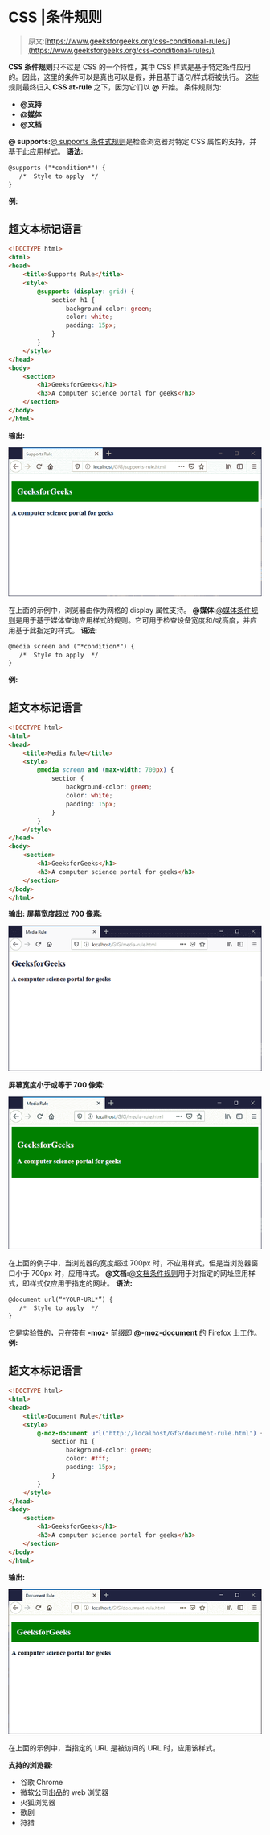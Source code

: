 # CSS |条件规则

> 原文:[https://www.geeksforgeeks.org/css-conditional-rules/](https://www.geeksforgeeks.org/css-conditional-rules/)

**CSS 条件规则**只不过是 CSS 的一个特性，其中 CSS 样式是基于特定条件应用的。因此，这里的条件可以是真也可以是假，并且基于语句/样式将被执行。
这些规则最终归入 **CSS at-rule** 之下，因为它们以 **@** 开始。
条件规则为:

*   **@支持**
*   **@媒体**
*   **@文档**

**@ supports:**[@ supports 条件式规则](https://www.geeksforgeeks.org/css-supports-rule/)是检查浏览器对特定 CSS 属性的支持，并基于此应用样式。
**语法:**

```html
@supports ("*condition*") {
   /*  Style to apply  */
}
```

**例:**

## 超文本标记语言

```html
<!DOCTYPE html>
<html>
<head>
    <title>Supports Rule</title>
    <style>       
        @supports (display: grid) {
            section h1 {
                background-color: green;
                color: white;
                padding: 15px;
            }
        }
    </style>
</head>
<body>
    <section>
        <h1>GeeksforGeeks</h1>
        <h3>A computer science portal for geeks</h3>
    </section>
</body>
</html>
```

**输出:**

![](img/2163f6551803c8f24a1a665cd446d10e.png)

在上面的示例中，浏览器由作为网格的 display 属性支持。
**@媒体:**[@媒体条件规则](https://www.geeksforgeeks.org/css-media-rule/)是用于基于媒体查询应用样式的规则。它可用于检查设备宽度和/或高度，并应用基于此指定的样式。
**语法:**

```html
@media screen and ("*condition*") {
   /*  Style to apply  */
}
```

**例:**

## 超文本标记语言

```html
<!DOCTYPE html>
<html>
<head>
    <title>Media Rule</title>
    <style>
        @media screen and (max-width: 700px) {
            section {
                background-color: green;
                color: white;
                padding: 15px;
            }
        }
    </style>
</head>
<body>
    <section>
        <h1>GeeksforGeeks</h1>
        <h3>A computer science portal for geeks</h3>
    </section>
</body>
</html>
```

**输出:**
**屏幕宽度超过 700 像素:**

![](img/968538dffcf152a38f1d6c44aa15a41a.png)

**屏幕宽度小于或等于 700 像素:**

![](img/0ac9831fe17fda0d5ace607982598ee0.png)

在上面的例子中，当浏览器的宽度超过 700px 时，不应用样式，但是当浏览器窗口小于 700px 时，应用样式。
**@文档:**[@文档条件规则](https://www.geeksforgeeks.org/css-document-rule/)用于对指定的网址应用样式，即样式仅应用于指定的网址。
**语法:**

```html
@document url(“*YOUR-URL*”) {
   /*  Style to apply  */
}
```

它是实验性的，只在带有 **-moz-** 前缀即 [**@-moz-document**](https://developer.mozilla.org/en-US/docs/Web/CSS/@document) 的 Firefox 上工作。
**例:**

## 超文本标记语言

```html
<!DOCTYPE html>
<html>
<head>
    <title>Document Rule</title>
    <style>
        @-moz-document url("http://localhost/GfG/document-rule.html") {
            section h1 {
                background-color: green;
                color: #fff;
                padding: 15px;
            }
        }
    </style>
</head>
<body>
    <section>
        <h1>GeeksforGeeks</h1>
        <h3>A computer science portal for geeks</h3>
    </section>
</body>
</html>
```

**输出:**

![](img/542ba6c2b5a1067fca072256ad913c23.png)

在上面的示例中，当指定的 URL 是被访问的 URL 时，应用该样式。

**支持的浏览器:**

*   谷歌 Chrome
*   微软公司出品的 web 浏览器
*   火狐浏览器
*   歌剧
*   狩猎
